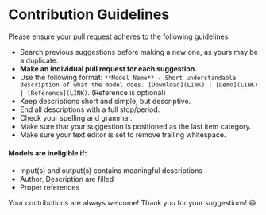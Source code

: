 # Contribution Guidelines

Please ensure your pull request adheres to the following guidelines:

- Search previous suggestions before making a new one, as yours may be a duplicate.
- **Make an individual pull request for each suggestion.**
- Use the following format: `**Model Name** - Short understandable description of what the model does. [Download](LINK) | [Demo](LINK) | [Reference](LINK)`. (Reference is optional)
- Keep descriptions short and simple, but descriptive.
- End all descriptions with a full stop/period.
- Check your spelling and grammar.
- Make sure that your suggestion is positioned as the last item category.
- Make sure your text editor is set to remove trailing whitespace.

#### Models are ineligible if:

- Input(s) and output(s) contains meaningful descriptions
- Author, Description are filled
- Proper references

Your contributions are always welcome!  Thank you for your suggestions! :smiley:
